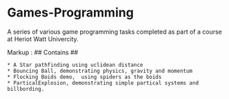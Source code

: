 # Games-Programming

A series of various game programming tasks completed as part of a course at Heriot Watt Univercity.

Markup :  ## Contains ##

    * A Star pathfinding using uclidean distance
    * Bouncing Ball, demonstrating physics, gravity and momentum
    * Flocking Boids demo,  using spiders as the boids
    * ParticalExplosion, demonstrating simple partical systems and billbording.
